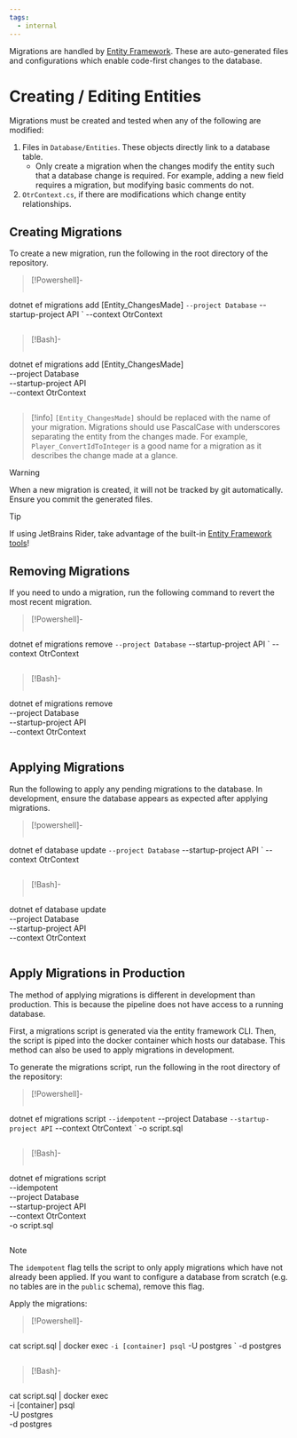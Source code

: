 ```yaml
---
tags:
  - internal
---
```

Migrations are handled by [Entity Framework](https://learn.microsoft.com/en-us/aspnet/entity-framework). These are auto-generated files and configurations which enable code-first changes to the database.

# Creating / Editing Entities

Migrations must be created and tested when any of the following are modified:

1. Files in `Database/Entities`. These objects directly link to a database table.
    - Only create a migration when the changes modify the entity such that a database change is required. For example, adding a new field requires a migration, but modifying basic comments do not.
2. `OtrContext.cs`, if there are modifications which change entity relationships.

## Creating Migrations

To create a new migration, run the following in the root directory of the repository.

> [!Powershell]-
> ```
dotnet ef migrations add [Entity_ChangesMade] `
--project Database `
--startup-project API `
--context OtrContext
> ```

> [!Bash]-
> ```
dotnet ef migrations add [Entity_ChangesMade] \
--project Database \
--startup-project API \
--context OtrContext
> ```

> [!info]
>  `[Entity_ChangesMade]` should be replaced with the name of your migration. Migrations should use PascalCase with underscores separating the entity from the changes made. For example, `Player_ConvertIdToInteger` is a good name for a migration as it describes the change made at a glance.

> [!warning] 
> When a new migration is created, it will not be tracked by git automatically. Ensure you commit the generated files.

> [!tip]
>  If using JetBrains Rider, take advantage of the built-in [Entity Framework tools](https://www.jetbrains.com/help/rider/Visual_interface_for_EF_Core_commands.html)!

## Removing Migrations

If you need to undo a migration, run the following command to revert the most recent migration.

> [!Powershell]-
> ```
dotnet ef migrations remove `
--project Database `
--startup-project API `
--context OtrContext
> ```

> [!Bash]-
  > ```
dotnet ef migrations remove \
--project Database \
--startup-project API \
--context OtrContext
> ```

## Applying Migrations

Run the following to apply any pending migrations to the database. In development, ensure the database appears as expected after applying migrations.

> [!powershell]-
> ```
dotnet ef database update `
--project Database `
--startup-project API `
--context OtrContext
>```

> [!Bash]-
> ```
dotnet ef database update \
--project Database \
--startup-project API \
--context OtrContext
>```

## Apply Migrations in Production

The method of applying migrations is different in development than production. This is because the pipeline does not have access to a running database.

First, a migrations script is generated via the entity framework CLI. Then, the script is piped into the docker container which hosts our database. This method can also be used to apply migrations in development.

To generate the migrations script, run the following in the root directory of the repository:

> [!Powershell]-
> ```
dotnet ef migrations script `
--idempotent `
--project Database `
--startup-project API `
--context OtrContext `
-o script.sql
> ```

> [!Bash]-
>```
dotnet ef migrations script \
--idempotent \
--project Database \
--startup-project API \
--context OtrContext \
-o script.sql
> ```

> [!note] 
> The `idempotent` flag tells the script to only apply migrations which have not already been applied.
> If you want to configure a database from scratch (e.g. no tables are in the `public` schema),
> remove this flag.

Apply the migrations:

> [!Powershell]-
> ```
cat script.sql | docker exec `
-i [container] psql `
-U postgres `
-d postgres
> ```

> [!Bash]-
> ```
cat script.sql | docker exec \
-i [container] psql \
-U postgres \
-d postgres
> ```
